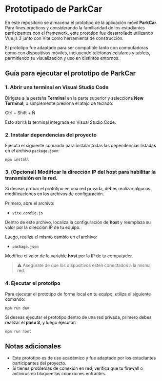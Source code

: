 # Prototipado de ParkCar

En este repositorio se almacena el prototipo de la aplicación móvil **ParkCar**. Para fines prácticos y considerando la familiaridad de los estudiantes participantes con el framework, este prototipo fue desarrollado utilizando Vue.js 3 junto con Vite como herramienta de construcción.

El prototipo fue adaptado para ser compatible tanto con computadoras como con dispositivos móviles, incluyendo teléfonos celulares y tablets, permitiendo su visualización y uso en distintos entornos.

## Guía para ejecutar el prototipo de ParkCar

### 1. Abrir una terminal en Visual Studio Code

Dirígete a la pestaña **Terminal** en la parte superior y selecciona **New Terminal**, o simplemente presiona el atajo de teclado:

Ctrl + Shift + Ñ

Esto abrirá la terminal integrada en Visual Studio Code.

### 2. Instalar dependencias del proyecto

Ejecuta el siguiente comando para instalar todas las dependencias listadas en el archivo `package.json`:

```
npm install
```

### 3. **(Opcional)** Modificar la dirección IP del host para habilitar la transmisión en la red.

Si deseas probar el prototipo en una red privada, debes realizar algunas modificaciones en los archivos de configuración.

Primero, abre el archivo:

- `vite.config.js`

Dentro de este archivo, localiza la configuración de **host** y reemplaza su valor por la dirección IP de tu equipo.

Luego, realiza el mismo cambio en el archivo:

- `package.json`

Modifica el valor de la variable **host** por la IP de tu computador.

> ⚠️ Asegúrate de que los dispositivos estén conectados a la misma red.

### 4. Ejecutar el prototipo

Para ejecutar el prototipo de forma local en tu equipo, utiliza el siguiente comando:

```
npm run dev
```

Si deseas ejecutar el prototipo dentro de una red privada, primero debes realizar el **paso 3**, y luego ejecutar:

```
npm run host
```

## Notas adicionales

- Este prototipo es de uso académico y fue adaptado por los estudiantes participantes del proyecto.
- Si tienes problemas de conexión en red, verifica que tu firewall o antivirus no bloquee las conexiones entrantes.